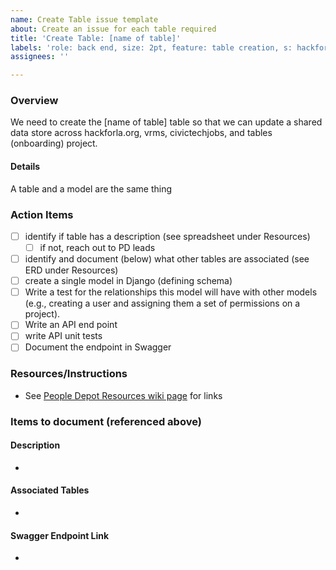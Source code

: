 ```yaml
---
name: Create Table issue template
about: Create an issue for each table required
title: 'Create Table: [name of table]'
labels: 'role: back end, size: 2pt, feature: table creation, s: hackforla.org, s: VRMS, s: CTJ, s: tables, s: kb, complexity: missing, milestone: missing'
assignees: ''

---
```


### Overview

We need to create the \[name of table\] table so that we can update a shared data store across hackforla.org, vrms, civictechjobs, and tables (onboarding) project.

#### Details

A table and a model are the same thing

### Action Items

- [ ] identify if table has a description (see spreadsheet under Resources)
    - [ ] if not, reach out to PD leads
- [ ] identify and document  (below) what other tables are associated (see ERD under Resources)
- [ ] create a single model in Django (defining schema)
- [ ] Write a test for the relationships this model will have with other models (e.g., creating a user and assigning them a set of permissions on a project).
- [ ] Write an API end point
- [ ] write API unit tests
- [ ] Document the endpoint in Swagger

### Resources/Instructions

- See [People Depot Resources wiki page](https://github.com/hackforla/peopledepot/wiki/Resources-and-Links) for links

### Items to document (referenced above)

#### Description

-

#### Associated Tables

-

#### Swagger Endpoint Link

-
